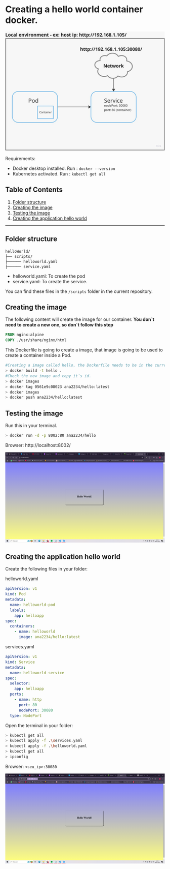# Creating a hello world container docker.

![alt text](container_hello_diagram.jpeg)

Requirements:

- Docker desktop installed.
  Run : `docker --version`
- Kubernetes activated.
  Run : `kubectl get all`

## Table of Contents

1. [Folder structure](#folder-structure)
2. [Creating the image](#creating-the-image)
3. [Testing the image](#testing-the-image)
4. [Creating the application hello world](#creating-the-application-hello-world)

---

## Folder structure

```
helloWorld/
├── scripts/
├────── helloworld.yaml
├────── service.yaml
```

- helloworld.yaml: To create the pod
- service.yaml: To create the service.

You can find these files in the `/scripts` folder in the current repository.

## Creating the image

The following content will create the image for our container. **You don´t need to create a new one, so don´t follow this step**

```Dockerfile
FROM nginx:alpine
COPY ./usr/share/nginx/html
```

This Dockerfile is going to create a image, that image is going to be used to create a container inside a Pod.

```sh
#Creating a image called hello, the Dockerfile needs to be in the current folder.
> docker build -t hello .
#Check the new image and copy it´s id.
> docker images
> docker tag 0561e9c08023 ana2234/hello:latest
> docker images
> docker push ana2234/hello:latest
```

## Testing the image

Run this in your terminal.

```sh
> docker run -d -p 8002:80 ana2234/hello
```

Browser: http://localhost:8002/

![alt text](image.png)

## Creating the application hello world

Create the following files in your folder:

helloworld.yaml

```yaml
apiVersion: v1
kind: Pod
metadata:
  name: helloworld-pod
  labels:
    app: helloapp
spec:
  containers:
    - name: helloworld
      image: ana2234/hello:latest
```

services.yaml

```yaml
apiVersion: v1
kind: Service
metadata:
  name: helloworld-service
spec:
  selector:
    app: helloapp
  ports:
    - name: http
      port: 80
      nodePort: 30080
  type: NodePort
```

Open the terminal in your folder:

```sh
> kubectl get all
> kubectl apply -f .\services.yaml
> kubectl apply -f .\helloworld.yaml
> kubectl get all
> ipconfig
```

Browser: `<seu_ip>:30080`

![alt text](image-1.png)

